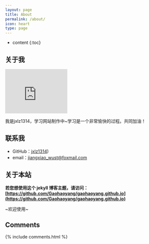 ```yaml
---
layout: page
title: About
permalink: /about/
icon: heart
type: page
---
```


* content
{:toc}

## 关于我

<iframe src="https://githubbadge.appspot.com/gaohaoyang?s=1" style="border: 0;height: 142px;width: 200px;overflow: hidden;" frameBorder="0"></iframe>

我是jxlz1314，学习网站制作中~学习是一个非常愉快的过程。共同加油！


## 联系我

* GitHub：[jxlz1314](https://github.com/jxlz1314))
* email：jiangxiao_wust@foxmail.com

## 关于本站

**若您想使用这个 jekyll 博客主题，请访问：[https://github.com/Gaohaoyang/gaohaoyang.github.io](https://github.com/Gaohaoyang/gaohaoyang.github.io)**

~欢迎使用~


## Comments

{% include comments.html %}
